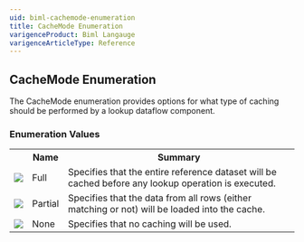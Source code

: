 ```yaml
---
uid: biml-cachemode-enumeration
title: CacheMode Enumeration
varigenceProduct: Biml Langauge
varigenceArticleType: Reference
---
```


## CacheMode Enumeration<div class="LanguageSummary"><div class ="SummaryItem">The CacheMode enumeration provides options for what type of caching should be performed by a lookup dataflow component.</div></div><div class="EnumValueGroup">### Enumeration Values<table id="EnumValue" class="MemberList"><tbody><tr><th class="MemberTypeIconColumnHeader">&nbsp;</th><th class="MemberNameColumnHeader">Name</th><th class="MemberSummaryColumnHeader">Summary</th></tr><tr class="cd0"><td align="center" class="MemberTypeIcon"><img src="enumValue.png"></img></td><td class="MemberName">Full</td><td class="MemberSummary"><div class ="SummaryItem">Specifies that the entire reference dataset will be cached before any lookup operation is executed.</div></td></tr><tr class="cd1"><td align="center" class="MemberTypeIcon"><img src="enumValue.png"></img></td><td class="MemberName">Partial</td><td class="MemberSummary"><div class ="SummaryItem">Specifies that the data from all rows (either matching or not) will be loaded into the cache.</div></td></tr><tr class="cd0"><td align="center" class="MemberTypeIcon"><img src="enumValue.png"></img></td><td class="MemberName">None</td><td class="MemberSummary"><div class ="SummaryItem">Specifies that no caching will be used.</div></td></tr></tbody></table></div>